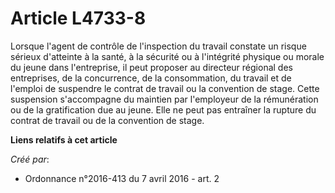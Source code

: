 # Article L4733-8

Lorsque l'agent de contrôle de l'inspection du travail constate un risque sérieux d'atteinte à la santé, à la sécurité ou à
l'intégrité physique ou morale du jeune dans l'entreprise, il peut proposer au directeur régional des entreprises, de la
concurrence, de la consommation, du travail et de l'emploi de suspendre le contrat de travail ou la convention de stage.
Cette suspension s'accompagne du maintien par l'employeur de la rémunération ou de la gratification due au jeune. Elle ne
peut pas entraîner la rupture du contrat de travail ou de la convention de stage.

**Liens relatifs à cet article**

_Créé par_:

  - Ordonnance n°2016-413 du 7 avril 2016 - art. 2
